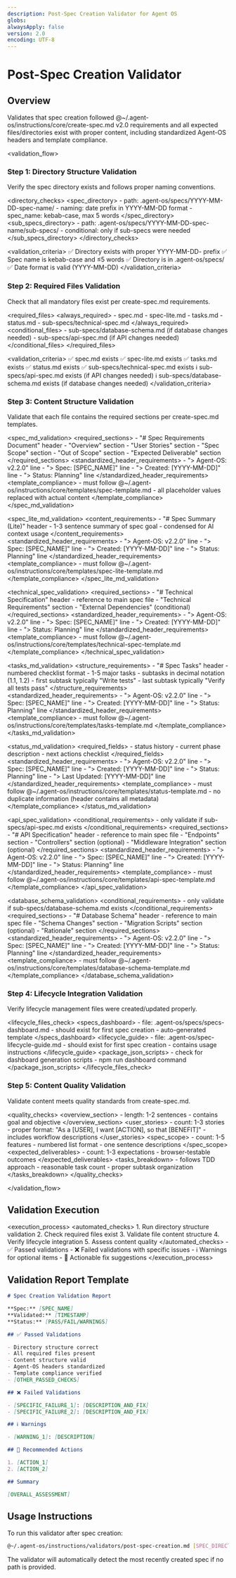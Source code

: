 ```yaml
---
description: Post-Spec Creation Validator for Agent OS
globs:
alwaysApply: false
version: 2.0
encoding: UTF-8
---
```


# Post-Spec Creation Validator

## Overview

Validates that spec creation followed @~/.agent-os/instructions/core/create-spec.md v2.0 requirements and all expected files/directories exist with proper content, including standardized Agent-OS headers and template compliance.

<validation_flow>

<step number="1" name="directory_structure_validation">

### Step 1: Directory Structure Validation

Verify the spec directory exists and follows proper naming conventions.

<directory_checks>
<spec_directory> - path: .agent-os/specs/YYYY-MM-DD-spec-name/ - naming: date prefix in YYYY-MM-DD format - spec_name: kebab-case, max 5 words
</spec_directory>
<sub_specs_directory> - path: .agent-os/specs/YYYY-MM-DD-spec-name/sub-specs/ - conditional: only if sub-specs were needed
</sub_specs_directory>
</directory_checks>

<validation_criteria>
✅ Directory exists with proper YYYY-MM-DD- prefix
✅ Spec name is kebab-case and ≤5 words
✅ Directory is in .agent-os/specs/
✅ Date format is valid (YYYY-MM-DD)
</validation_criteria>

</step>

<step number="2" name="required_files_validation">

### Step 2: Required Files Validation

Check that all mandatory files exist per create-spec.md requirements.

<required_files>
<always_required> - spec.md - spec-lite.md - tasks.md - status.md - sub-specs/technical-spec.md
</always_required>
<conditional_files> - sub-specs/database-schema.md (if database changes needed) - sub-specs/api-spec.md (if API changes needed)
</conditional_files>
</required_files>

<validation_criteria>
✅ spec.md exists
✅ spec-lite.md exists
✅ tasks.md exists
✅ status.md exists
✅ sub-specs/technical-spec.md exists
ℹ️ sub-specs/api-spec.md exists (if API changes needed)
ℹ️ sub-specs/database-schema.md exists (if database changes needed)
</validation_criteria>

</step>

<step number="3" name="content_structure_validation">

### Step 3: Content Structure Validation

Validate that each file contains the required sections per create-spec.md templates.

<spec_md_validation>
<required_sections> - "# Spec Requirements Document" header - "Overview" section - "User Stories" section - "Spec Scope" section - "Out of Scope" section - "Expected Deliverable" section
</required_sections>
<standardized_header_requirements> - "> Agent-OS: v2.2.0" line - "> Spec: [SPEC_NAME]" line - "> Created: [YYYY-MM-DD]" line - "> Status: Planning" line
</standardized_header_requirements>
<template_compliance> - must follow @~/.agent-os/instructions/core/templates/spec-template.md - all placeholder values replaced with actual content
</template_compliance>
</spec_md_validation>

<spec_lite_md_validation>
<content_requirements> - "# Spec Summary (Lite)" header - 1-3 sentence summary of spec goal - condensed for AI context usage
</content_requirements>
<standardized_header_requirements> - "> Agent-OS: v2.2.0" line - "> Spec: [SPEC_NAME]" line - "> Created: [YYYY-MM-DD]" line - "> Status: Planning" line
</standardized_header_requirements>
<template_compliance> - must follow @~/.agent-os/instructions/core/templates/spec-lite-template.md
</template_compliance>
</spec_lite_md_validation>

<technical_spec_validation>
<required_sections> - "# Technical Specification" header - reference to main spec file - "Technical Requirements" section - "External Dependencies" (conditional)
</required_sections>
<standardized_header_requirements> - "> Agent-OS: v2.2.0" line - "> Spec: [SPEC_NAME]" line - "> Created: [YYYY-MM-DD]" line - "> Status: Planning" line
</standardized_header_requirements>
<template_compliance> - must follow @~/.agent-os/instructions/core/templates/technical-spec-template.md
</template_compliance>
</technical_spec_validation>

<tasks_md_validation>
<structure_requirements> - "# Spec Tasks" header - numbered checklist format - 1-5 major tasks - subtasks in decimal notation (1.1, 1.2) - first subtask typically "Write tests" - last subtask typically "Verify all tests pass"
</structure_requirements>
<standardized_header_requirements> - "> Agent-OS: v2.2.0" line - "> Spec: [SPEC_NAME]" line - "> Created: [YYYY-MM-DD]" line - "> Status: Planning" line
</standardized_header_requirements>
<template_compliance> - must follow @~/.agent-os/instructions/core/templates/tasks-template.md
</template_compliance>
</tasks_md_validation>

<status_md_validation>
<required_fields> - status history - current phase description - next actions checklist
</required_fields>
<standardized_header_requirements> - "> Agent-OS: v2.2.0" line - "> Spec: [SPEC_NAME]" line - "> Created: [YYYY-MM-DD]" line - "> Status: Planning" line - "> Last Updated: [YYYY-MM-DD]" line
</standardized_header_requirements>
<template_compliance> - must follow @~/.agent-os/instructions/core/templates/status-template.md - no duplicate information (header contains all metadata)
</template_compliance>
</status_md_validation>

<api_spec_validation>
<conditional_requirements> - only validate if sub-specs/api-spec.md exists
</conditional_requirements>
<required_sections> - "# API Specification" header - reference to main spec file - "Endpoints" section - "Controllers" section (optional) - "Middleware Integration" section (optional)
</required_sections>
<standardized_header_requirements> - "> Agent-OS: v2.2.0" line - "> Spec: [SPEC_NAME]" line - "> Created: [YYYY-MM-DD]" line - "> Status: Planning" line
</standardized_header_requirements>
<template_compliance> - must follow @~/.agent-os/instructions/core/templates/api-spec-template.md
</template_compliance>
</api_spec_validation>

<database_schema_validation>
<conditional_requirements> - only validate if sub-specs/database-schema.md exists
</conditional_requirements>
<required_sections> - "# Database Schema" header - reference to main spec file - "Schema Changes" section - "Migration Scripts" section (optional) - "Rationale" section
</required_sections>
<standardized_header_requirements> - "> Agent-OS: v2.2.0" line - "> Spec: [SPEC_NAME]" line - "> Created: [YYYY-MM-DD]" line - "> Status: Planning" line
</standardized_header_requirements>
<template_compliance> - must follow @~/.agent-os/instructions/core/templates/database-schema-template.md
</template_compliance>
</database_schema_validation>

</step>

<step number="4" name="lifecycle_integration_validation">

### Step 4: Lifecycle Integration Validation

Verify lifecycle management files were created/updated properly.

<lifecycle_files_check>
<specs_dashboard> - file: .agent-os/specs/specs-dashboard.md - should exist for first spec creation - auto-generated template
</specs_dashboard>
<lifecycle_guide> - file: .agent-os/spec-lifecycle-guide.md - should exist for first spec creation - contains usage instructions
</lifecycle_guide>
<package_json_scripts> - check for dashboard generation scripts - npm run dashboard command
</package_json_scripts>
</lifecycle_files_check>

</step>

<step number="5" name="content_quality_validation">

### Step 5: Content Quality Validation

Validate content meets quality standards from create-spec.md.

<quality_checks>
<overview_section> - length: 1-2 sentences - contains goal and objective
</overview_section>
<user_stories> - count: 1-3 stories - proper format: "As a [USER], I want [ACTION], so that [BENEFIT]" - includes workflow descriptions
</user_stories>
<spec_scope> - count: 1-5 features - numbered list format - one sentence descriptions
</spec_scope>
<expected_deliverables> - count: 1-3 expectations - browser-testable outcomes
</expected_deliverables>
<tasks_breakdown> - follows TDD approach - reasonable task count - proper subtask organization
</tasks_breakdown>
</quality_checks>

</step>

</validation_flow>

## Validation Execution

<execution_process>
<automated_checks> 1. Run directory structure validation 2. Check required files exist 3. Validate file content structure 4. Verify lifecycle integration 5. Assess content quality
</automated_checks>
<reporting> - ✅ Passed validations - ❌ Failed validations with specific issues - ℹ️ Warnings for optional items - 🔧 Actionable fix suggestions
</reporting>
</execution_process>

## Validation Report Template

```markdown
# Spec Creation Validation Report

**Spec:** [SPEC_NAME]
**Validated:** [TIMESTAMP]
**Status:** [PASS/FAIL/WARNINGS]

## ✅ Passed Validations

- Directory structure correct
- All required files present
- Content structure valid
- Agent-OS headers standardized
- Template compliance verified
- [OTHER_PASSED_CHECKS]

## ❌ Failed Validations

- [SPECIFIC_FAILURE_1]: [DESCRIPTION_AND_FIX]
- [SPECIFIC_FAILURE_2]: [DESCRIPTION_AND_FIX]

## ℹ️ Warnings

- [WARNING_1]: [DESCRIPTION]

## 🔧 Recommended Actions

1. [ACTION_1]
2. [ACTION_2]

## Summary

[OVERALL_ASSESSMENT]
```

## Usage Instructions

To run this validator after spec creation:

```bash
@~/.agent-os/instructions/validators/post-spec-creation.md [SPEC_DIRECTORY_PATH]
```

The validator will automatically detect the most recently created spec if no path is provided.
